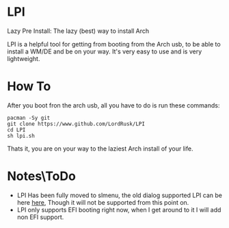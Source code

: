 # LPI
Lazy Pre Install: The lazy (best) way to install Arch

LPI is a helpful tool for getting from booting from the Arch usb, to be able to install a WM/DE and be on your way. It's very easy to use and is very lightweight.

# How To
After you boot fron the arch usb, all you have to do is run these commands:
```
pacman -Sy git
git clone https://www.github.com/LordRusk/LPI
cd LPI
sh lpi.sh
```
Thats it, you are on your way to the laziest Arch install of your life.

# Notes\\ToDo
  - LPI Has been fully moved to slmenu, the old dialog supported LPI can be here [here](https://www.github.com/LordRusk/old_LPI), Though it will not be supported from this point on.
  - LPI only supports EFI booting right now, when I get around to it I will add non EFI support.
